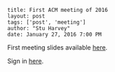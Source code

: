 ```
title: First ACM meeting of 2016 
layout: post
tags: ['post', 'meeting']
author: "Stu Harvey"
date: January 27, 2016 7:00 PM
```

First meeting slides available [here](https://docs.google.com/presentation/d/1Pjra7Mx087vRIZ0326OsS-a6vkT41TVdN7q057sl0T4).

Sign in [here](http://goo.gl/forms/YbkYpT4LNQ).